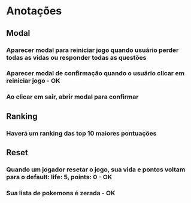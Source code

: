 # Anotações

## Modal
### Aparecer modal para reiniciar jogo quando usuário perder todas as vidas ou responder todas as questões
### Aparecer modal de confirmação quando o usuário clicar em reiniciar jogo - OK
### Ao clicar em sair, abrir modal para confirmar

## Ranking
### Haverá um ranking das top 10 maiores pontuações

## Reset
### Quando um jogador resetar o jogo, sua vida e pontos voltam para o default: life: 5, points: 0 - OK
### Sua lista de pokemons é zerada - OK
